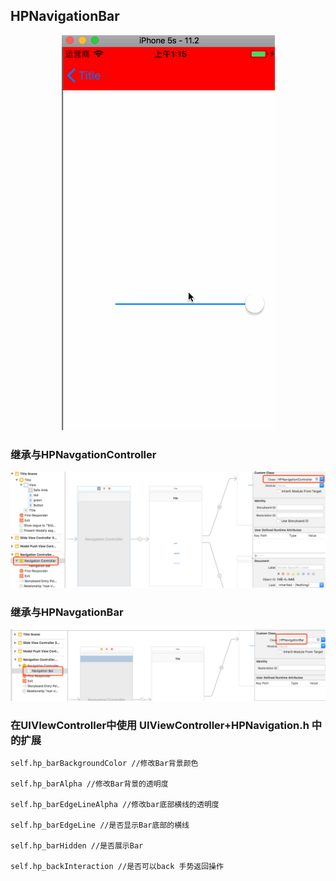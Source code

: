 ## HPNavigationBar


<p align="center" >
  <img src="./README/visionGit.gif" alt="HPSlideSegmentView" title="HPSlideSegmentView">
</p>

### 继承与HPNavgationController

<p align="center" >
  <img src="./README/HPNavgationController.png" alt="HPSlideSegmentView" title="HPSlideSegmentView">
</p>

### 继承与HPNavgationBar

<p align="center" >
  <img src="./README/HPNavigationBar.png" alt="HPSlideSegmentView" title="HPSlideSegmentView">
</p>


### 在UIVIewController中使用 UIViewController+HPNavigation.h 中的扩展

```
self.hp_barBackgroundColor //修改Bar背景颜色

self.hp_barAlpha //修改Bar背景的透明度

self.hp_barEdgeLineAlpha //修改bar底部横线的透明度

self.hp_barEdgeLine //是否显示Bar底部的横线

self.hp_barHidden //是否展示Bar

self.hp_backInteraction //是否可以back 手势返回操作


```